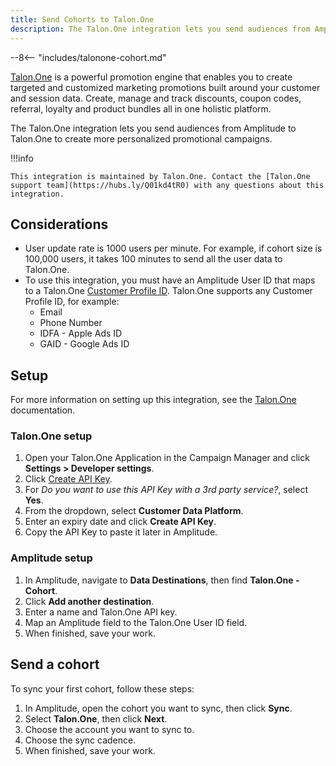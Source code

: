 ```yaml
---
title: Send Cohorts to Talon.One
description: The Talon.One integration lets you send audiences from Amplitude to Talon.One to create more personalized promotional campaigns.
---
```

<!-- vale Amplitude.Spacing = NO -->

--8<-- "includes/talonone-cohort.md"

[Talon.One](https://hubs.li/Q01k6xNt0) is a powerful promotion engine that enables you to create targeted and customized marketing promotions built around your customer and session data. Create, manage and track discounts, coupon codes, referral, loyalty and product bundles all in one holistic platform.

The Talon.One integration lets you send audiences from Amplitude to Talon.One to create more personalized promotional campaigns.

!!!info

    This integration is maintained by Talon.One. Contact the [Talon.One support team](https://hubs.ly/Q01kd4tR0) with any questions about this integration.

## Considerations

- User update rate is 1000 users per minute. For example, if cohort size is 100,000 users, it takes 100 minutes to send all the user data to Talon.One.
- To use this integration, you must have an Amplitude User ID that maps to a Talon.One [Customer Profile ID](https://hubs.li/Q01kd4vg0). Talon.One supports any Customer Profile ID, for example:
    - Email
    - Phone Number
    - IDFA - Apple Ads ID
    - GAID - Google Ads ID

## Setup

For more information on setting up this integration, see the [Talon.One](https://docs.talon.one/docs/dev/technology-partners/amplitude/amplitude-cohort-sync-tutorial#prerequisites) documentation.

### Talon.One setup

1. Open your Talon.One Application in the Campaign Manager and click **Settings > Developer settings**.
2. Click [Create API Key](https://hubs.li/Q01kd4vw0).
3. For *Do you want to use this API Key with a 3rd party service?*, select **Yes**. 
4. From the dropdown, select **Customer Data Platform**.
5. Enter an expiry date and click **Create API Key**. 
6. Copy the API Key to paste it later in Amplitude.

### Amplitude setup

1. In Amplitude, navigate to **Data Destinations**, then find **Talon.One - Cohort**.
2. Click **Add another destination**.
3. Enter a name and Talon.One API key.
4. Map an Amplitude field to the Talon.One User ID field.
5. When finished, save your work.

## Send a cohort

To sync your first cohort, follow these steps:

1. In Amplitude, open the cohort you want to sync, then click **Sync**.
2. Select **Talon.One**, then click **Next**.
3. Choose the account you want to sync to.
4. Choose the sync cadence.
5. When finished, save your work.